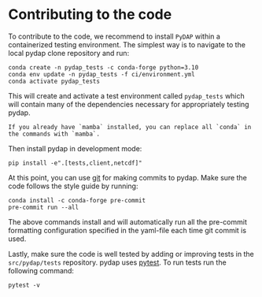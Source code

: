 # Contributing to the code

To contribute to the code, we recommend to install `PyDAP` within a containerized testing environment. The simplest way is to navigate to the local pydap clone repository and run:

```shell
conda create -n pydap_tests -c conda-forge python=3.10
conda env update -n pydap_tests -f ci/environment.yml
conda activate pydap_tests
```

This will create and activate a test environment called `pydap_tests` which will contain many of the dependencies necessary for appropriately testing pydap.

```{note}
If you already have `mamba` installed, you can replace all `conda` in the commands with `mamba`.
```

Then install pydap in development mode:

```shell
pip install -e".[tests,client,netcdf]"
```


At this point, you can use [git](git.md) for making commits to pydap. Make sure the code follows the style guide by running:

```shell
conda install -c conda-forge pre-commit
pre-commit run --all
```

The above commands install and will automatically run all the pre-commit formatting configuration specified in the yaml-file each time git commit is used.

Lastly, make sure the code is well tested by adding or improving tests in the `src/pydap/tests` repository. pydap uses [pytest](https://docs.pytest.org/en/stable/). To run tests run the following command:

```shell
pytest -v
```
